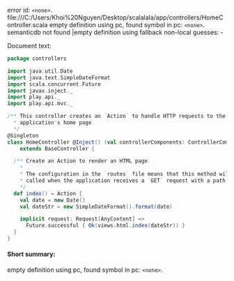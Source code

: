 error id: `<none>`.
file:///C:/Users/Khoi%20Nguyen/Desktop/scalalala/app/controllers/HomeController.scala
empty definition using pc, found symbol in pc: `<none>`.
semanticdb not found
|empty definition using fallback
non-local guesses:
	 -

Document text:

```scala
package controllers

import java.util.Date
import java.text.SimpleDateFormat
import scala.concurrent.Future
import javax.inject._
import play.api._
import play.api.mvc._

/** This controller creates an `Action` to handle HTTP requests to the
  * application's home page.
  */
@Singleton
class HomeController @Inject() (val controllerComponents: ControllerComponents)
    extends BaseController {

  /** Create an Action to render an HTML page.
    *
    * The configuration in the `routes` file means that this method will be
    * called when the application receives a `GET` request with a path of `/`.
    */
  def index() = Action {
    val date = new Date()
    val dateStr = new SimpleDateFormat().format(date)

    implicit request: Request[AnyContent] =>
      Future.successful { Ok(views.html.index(dateStr)) }
  }
}

```

#### Short summary: 

empty definition using pc, found symbol in pc: `<none>`.